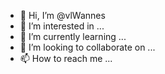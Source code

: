- 👋 Hi, I’m @vlWannes
- 👀 I’m interested in ...
- 🌱 I’m currently learning ...
- 💞️ I’m looking to collaborate on ...
- 📫 How to reach me ...

<!---
vlWannes/vlWannes is a ✨ special ✨ repository because its `README.md` (this file) appears on your GitHub profile.
You can click the Preview link to take a look at your changes.
--->
